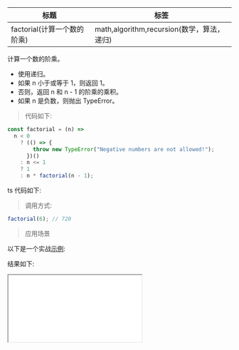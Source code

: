 | 标题                        | 标签                                       |
| --------------------------- | ------------------------------------------ |
| factorial(计算一个数的阶乘) | math,algorithm,recursion(数学，算法，递归) |

计算一个数的阶乘。

- 使用递归。
- 如果 n 小于或等于 1，则返回 1。
- 否则，返回 n 和 n - 1 的阶乘的乘积。
- 如果 n 是负数，则抛出 TypeError。

> 代码如下:

```js
const factorial = (n) =>
  n < 0
    ? (() => {
        throw new TypeError("Negative numbers are not allowed!");
      })()
    : n <= 1
    ? 1
    : n * factorial(n - 1);
```

ts 代码如下:

<div class="code-editor" data-url="codes/javascript/ts/factorial.ts" data-language="typescript"></div>

> 调用方式:

```js
factorial(6); // 720
```

> 应用场景

以下是一个实战<a href="codes/javascript/html/factorial.html" target="_blank" rel="noopener noreferrer">示例</a>:

<div class="code-editor" data-url="codes/javascript/html/factorial.html" data-language="html"></div>

结果如下:

<iframe src="codes/javascript/html/factorial.html"></iframe>
